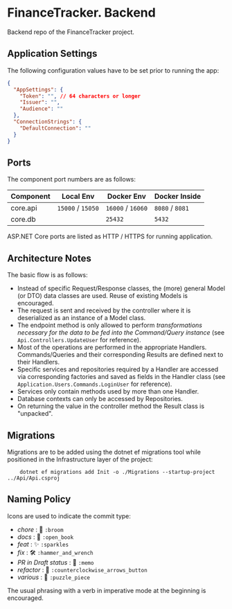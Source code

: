 # FinanceTracker. Backend

Backend repo of the FinanceTracker project.

## Application Settings

The following configuration values have to be set prior to running the app:

```json
{
  "AppSettings": {
    "Token": "", // 64 characters or longer
    "Issuer": "",
    "Audience": ""
  },
  "ConnectionStrings": {
    "DefaultConnection": ""
  }
}
```

## Ports

The component port numbers are as follows:

| Component | Local Env         | Docker Env        | Docker Inside   |
| --------- | ----------------- | ----------------- | --------------- |
| core.api  | `15000` / `15050` | `16000` / `16060` | `8080` / `8081` |
| core.db   |                   | `25432`           | `5432`          |

ASP.NET Core ports are listed as HTTP / HTTPS for running application.

## Architecture Notes

The basic flow is as follows:

- Instead of specific Request/Response classes, the (more) general Model (or DTO) data classes are used. Reuse of existing Models is encouraged.
- The request is sent and received by the controller where it is deserialized as an instance of a Model class.
- The endpoint method is only allowed to perform _transformations necessary for the data to be fed into the Command/Query instance_ (see `Api.Controllers.UpdateUser` for reference).
- Most of the operations are performed in the appropriate Handlers. Commands/Queries and their corresponding Results are defined next to their Handlers.
- Specific services and repositories required by a Handler are accessed via corresponding factories and saved as fields in the Handler class (see `Application.Users.Commands.LoginUser` for reference).
- Services only contain methods used by more than one Handler.
- Database contexts can only be accessed by Repositories.
- On returning the value in the controller method the Result class is "unpacked".

## Migrations

Migrations are to be added using the dotnet ef migrations tool while positioned in the Infrastructure layer of the project:

```shell
    dotnet ef migrations add Init -o ./Migrations --startup-project ../Api/Api.csproj
```

## Naming Policy

Icons are used to indicate the commit type:

- _chore_ : 🧹 `:broom`
- _docs_ : 📖 `:open_book`
- _feat_ : ✨ `:sparkles`
- _fix_ : 🛠 `:hammer_and_wrench`
- _PR in Draft status_ : 📝 `:memo`
- _refactor_ : 🔄 `:counterclockwise_arrows_button`
- _various_ : 🧩 `:puzzle_piece`

The usual phrasing with a verb in imperative mode at the beginning is encouraged.
